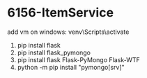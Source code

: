 # 6156-ItemService

add vm on windows: venv\Scripts\activate
1. pip install flask
2. pip install flask_pymongo
3. pip install flask Flask-PyMongo Flask-WTF 
4. python -m pip install "pymongo[srv]"